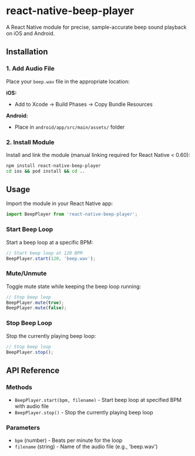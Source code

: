 # react-native-beep-player

A React Native module for precise, sample-accurate beep sound playback on iOS and Android.

## Installation

### 1. Add Audio File

Place your `beep.wav` file in the appropriate location:

**iOS:**
- Add to Xcode → Build Phases → Copy Bundle Resources

**Android:**
- Place in `android/app/src/main/assets/` folder

### 2. Install Module

Install and link the module (manual linking required for React Native < 0.60):

```bash
npm install react-native-beep-player
cd ios && pod install && cd ..
```

## Usage

Import the module in your React Native app:

```javascript
import BeepPlayer from 'react-native-beep-player';
```

### Start Beep Loop

Start a beep loop at a specific BPM:

```javascript
// Start beep loop at 120 BPM
BeepPlayer.start(120, 'beep.wav');
```
### Mute/Unmute

Toggle mute state while keeping the beep loop running:

```javascript
// Stop beep loop
BeepPlayer.mute(true);
BeepPlayer.mute(false);
```

### Stop Beep Loop

Stop the currently playing beep loop:

```javascript
// Stop beep loop
BeepPlayer.stop();
```

## API Reference

### Methods

- `BeepPlayer.start(bpm, filename)` - Start beep loop at specified BPM with audio file
- `BeepPlayer.stop()` - Stop the currently playing beep loop

### Parameters

- `bpm` (number) - Beats per minute for the loop
- `filename` (string) - Name of the audio file (e.g., 'beep.wav')